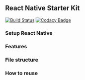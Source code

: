 ## React Native Starter Kit
[![Build Status](https://travis-ci.org/hanpanpan200/react-native-starter.svg?branch=master)](https://travis-ci.org/hanpanpan200/react-native-starter)
[![Codacy Badge](https://api.codacy.com/project/badge/Grade/1ed14754ce594049a05d6e3becef1078)](https://www.codacy.com/app/hanpanpan200/react-native-starter?utm_source=github.com&amp;utm_medium=referral&amp;utm_content=hanpanpan200/react-native-starter&amp;utm_campaign=Badge_Grade)

### Setup React Native

### Features

### File structure

### How to reuse